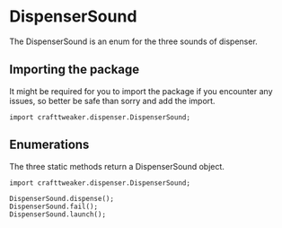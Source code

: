 # DispenserSound

The DispenserSound is an enum for the three sounds of dispenser.

## Importing the package

It might be required for you to import the package if you encounter any issues, so better be safe than sorry and add the import.

`import crafttweaker.dispenser.DispenserSound;`

## Enumerations

The three static methods return a DispenserSound object.

```zenscript
import crafttweaker.dispenser.DispenserSound;

DispenserSound.dispense();
DispenserSound.fail();
DispenserSound.launch();
```
